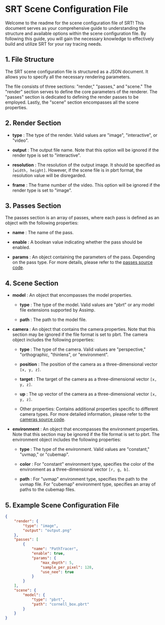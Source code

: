 # SRT Scene Configuration File

Welcome to the readme for the scene configuration file of SRT! This document serves as your comprehensive guide to understanding the structure and available options within the scene configuration file. By following this guide, you will gain the necessary knowledge to effectively build and utilize SRT for your ray tracing needs.

## 1. File Structure

The SRT scene configuration file is structured as a JSON document. It allows you to specify all the necessary rendering parameters.

The file consists of three sections: "render," "passes," and "scene." The "render" section serves to define the core parameters of the renderer. The "passes" section is dedicated to defining the render passes to be employed. Lastly, the "scene" section encompasses all the scene properties.

## 2. Render Section

- **type** : The type of the render. Valid values are "image", "interactive", or "video".

- **output** : The output file name. Note that this option will be ignored if the render type is set to "interactive".

- **resolution** : The resolution of the output image. It should be specified as `[width, height]`. However, if the scene file is in pbrt format, the resolution value will be disregarded.

- **frame** : The frame number of the video. This option will be ignored if the render type is set to "image".

## 3. Passes Section

The passes section is an array of passes, where each pass is defined as an object with the following properties:

- **name** : The name of the pass.

- **enable** : A boolean value indicating whether the pass should be enabled.

- **params** : An object containing the parameters of the pass. Depending on the pass type. For more details, please refer to the [passes source code](../src/passes/).

## 4. Scene Section

- **model** : An object that encompasses the model properties.

  - **type** : The type of the model. Valid values are "pbrt" or any model file extensions supported by Assimp.

  - **path** : The path to the model file.

- **camera** : An object that contains the camera properties. Note that this section may be ignored if the file format is set to pbrt. The camera object includes the following properties:

  - **type** : The type of the camera. Valid values are "perspective," "orthographic, "thinlens", or "environment".

  - **position** : The position of the camera as a three-dimensional vector `[x, y, z]`.

  - **target** : The target of the camera as a three-dimensional vector `[x, y, z]`.

  - **up** : The up vector of the camera as a three-dimensional vector `[x, y, z]`.

  - Other properties: Contains additional properties specific to different camera types. For more detailed information, please refer to the [cameras source code](../src/device_include/scene/camera/).

- **environment** : An object that encompasses the environment properties. Note that this section may be ignored if the file format is set to pbrt. The environment object includes the following properties:

  - **type** : The type of the environment. Valid values are "constant," "uvmap," or "cubemap".

  - **color** : For "constant" environment type, specifies the color of the environment as a three-dimensional vector `[r, g, b]`.

  - **path** : For "uvmap" environment type, specifies the path to the uvmap file. For "cubemap" environment type, specifies an array of paths to the cubemap files.

## 5. Example Scene Configuration File

```json
{
    "render": {
        "type": "image",
        "output": "output.png"
    },
    "passes": [
        {
            "name": "PathTracer",
            "enable": true,
            "params": {
                "max_depth": 5,
                "sample_per_pixel": 128,
                "use_nee": true
            }
        }
    ],
    "scene": {
        "model": {
            "type": "pbrt",
            "path": "cornell_box.pbrt"
        }
    }
}
```